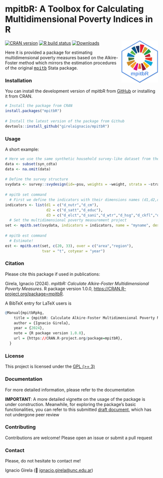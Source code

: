 
<!-- README.md is generated from README.Rmd. Please edit that file -->

# mpitbR: A Toolbox for Calculating Multidimensional Poverty Indices in R

<img src="man/figures/hex_sticker_mpitbR2.png" align="right" height="139"/>

<!-- badges: start -->

[![CRAN
version](https://www.r-pkg.org/badges/version/mpitbR?color=orange)](https://cran.r-project.org/package=mpitbR)
[![R build
status](https://github.com/girelaignacio/mpitbR/workflows/R-CMD-check/badge.svg)](https://github.com/girelaignacio/mpitbR/actions)
[![Downloads](http://cranlogs.r-pkg.org/badges/grand-total/mpitbR)](https://cran.r-project.org/package=mpitbR)

<!-- badges: end -->

Here it is provided a package for estimating multidimensional poverty
measures based on the Alkire-Foster method which mirrors the estimation
procedures of the original
<tt>[mpitb](https://doi.org/10.1177/1536867X231195286)</tt> Stata
package.

### Installation

You can install the development version of mpitbR from
[GitHub](https://github.com/girelaignacio/mpitbR) or installing it from
CRAN.

``` r
# Install the package from CRAN
install.packages("mpitbR")

# Install the latest version of the package from Github
devtools::install_github("girelaignacio/mpitbR")
```

### Usage

A short example:

``` r
# Here we use the same synthetic household survey-like dataset from the Stata package example
data <- subset(syn_cdta)
data <- na.omit(data)

# Define the survey structure
svydata <- survey::svydesign(id=~psu, weights = ~weight, strata = ~stratum, data = data)

# mpitb set command
  # First we define the indicators with their dimensions names (d1,d2,d3) as a list 
indicators <- list(d1 = c("d_nutr","d_cm"),
                   d2 = c("d_satt","d_educ"),
                   d3 = c("d_elct","d_sani","d_wtr","d_hsg","d_ckfl","d_asst"))
  # Set the multidimensional poverty measurement project
set <- mpitb.set(svydata, indicators = indicators, name = "myname", desc = "pref. desc")

# mpitb est command
  # Estimate! 
est <- mpitb.est(set, c(20, 33), over = c("area","region"), 
                 tvar = "t", cotyear = "year")
```

### Citation

Please cite this package if used in publications:

Girela, Ignacio (2024). *mpitbR: Calculate Alkire-Foster
Multidimensional Poverty Measures*. R package version 1.0.0,
<https://CRAN.R-project.org/package=mpitbR>.

A BibTeX entry for LaTeX users is

``` r
@Manual{mpitbRpkg,
    title = {mpitbR: Calculate Alkire-Foster Multidimensional Poverty Measures},
    author = {Ignacio Girela},
    year = {2024},
    note = {R package version 1.0.0},
    url = {https://CRAN.R-project.org/package=mpitbR},
  }
```

### License

This project is licensed under the [GPL (\>=
3)](https://www.fsf.org/news/gplv3_launched)

### Documentation

For more detailed information, please refer to the documentation

**IMPORTANT**: A more detailed vignette on the usage of the package is
under construction. Meanwhile, for exploring the package’s basic
functionalities, you can refer to this submitted [draft
document](https://www.researchgate.net/publication/380394221_mpitbR_a_Toolbox_for_Measuring_Multidimensional_Poverty_Indices_in_R),
which has not undergone peer review

### Contributing

Contributions are welcome! Please open an issue or submit a pull request

### Contact

Please, do not hesitate to contact me!

Ignacio Girela (📧 <ignacio.girela@unc.edu.ar>)
